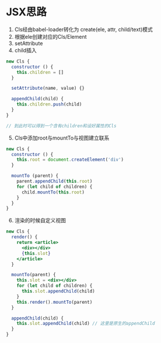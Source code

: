 # JSX思路

<!-- <Cls> => 视图的过程 -->
1. Cls经由babel-loader转化为 create(ele, attr, child/text)模式
2. 根据ele创建对应的Cls/Element
3. setAttribute
4. child插入

  ````js
  new Cls {
    constructor () {
      this.children = []
    }

    setAttribute(name, value) {}

    appendChild(child) {
      this.children.push(child)
    }
  }

  // 到此时可以得到一个含有children和设好属性的Cls
  ````

5. Cls中添加root与mountTo与视图建立联系

  ```js
  new Cls {
    constructor () {
      this.root = document.createElement('div')
    }

    mountTo (parent) {
      parent.appendChild(this.root)
      for (let child of children) {
        child.mountTo(this.root)
      }
    }
  }
  ```

6. 渲染的时候自定义视图
  ```jsx
  new Cls {
    render() {
      return <article>
        <div></div>
        {this.slot}
      </article>
    }

    mountTo(parent) {
      this.slot = <div></div>
      for (let child of children) {
        this.slot.appendChild(child)
      }
      this.render().mountTo(parent)
    }

    appendChild(child) {
      this.slot.appendChild(child) // 这里是原生的appendChild
    }
  }
  ```
